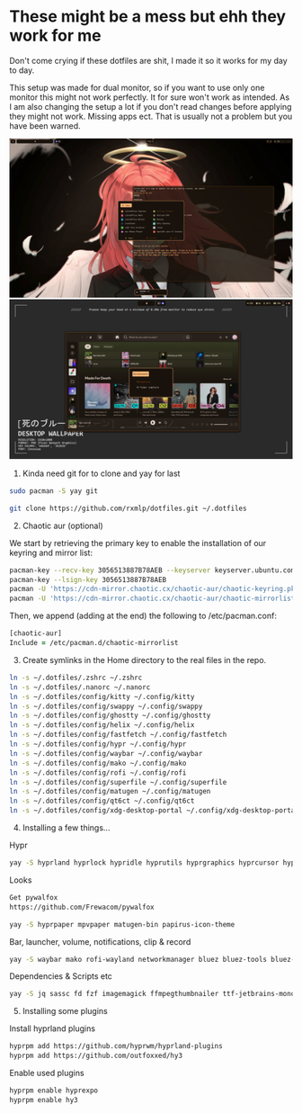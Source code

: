 
# These might be a mess but ehh they work for me
Don't come crying if these dotfiles are shit, I made it so it works for my day to day.

This setup was made for dual monitor, so if you want to use only one monitor this might not work perfectly. It for sure won't work as intended.
As I am also changing the setup a lot if you don't read changes before applying they might not work. Missing apps ect. That is usually not a problem but you have been warned.

![monitor_primary](monitor_primary.png)
![monitor_secondary](monitor_secondary.png)


1. Kinda need git for to clone and yay for last
```zsh
sudo pacman -S yay git
```
```zsh
git clone https://github.com/rxmlp/dotfiles.git ~/.dotfiles
```


2. Chaotic aur (optional)

We start by retrieving the primary key to enable the installation of our keyring and mirror list:
```zsh
pacman-key --recv-key 3056513887B78AEB --keyserver keyserver.ubuntu.com
pacman-key --lsign-key 3056513887B78AEB
pacman -U 'https://cdn-mirror.chaotic.cx/chaotic-aur/chaotic-keyring.pkg.tar.zst'
pacman -U 'https://cdn-mirror.chaotic.cx/chaotic-aur/chaotic-mirrorlist.pkg.tar.zst'
```

Then, we append (adding at the end) the following to /etc/pacman.conf:
```zsh
[chaotic-aur]
Include = /etc/pacman.d/chaotic-mirrorlist
```


3. Create symlinks in the Home directory to the real files in the repo.

```zsh
ln -s ~/.dotfiles/.zshrc ~/.zshrc
ln -s ~/.dotfiles/.nanorc ~/.nanorc
ln -s ~/.dotfiles/config/kitty ~/.config/kitty
ln -s ~/.dotfiles/config/swappy ~/.config/swappy
ln -s ~/.dotfiles/config/ghostty ~/.config/ghostty
ln -s ~/.dotfiles/config/helix ~/.config/helix
ln -s ~/.dotfiles/config/fastfetch ~/.config/fastfetch
ln -s ~/.dotfiles/config/hypr ~/.config/hypr
ln -s ~/.dotfiles/config/waybar ~/.config/waybar
ln -s ~/.dotfiles/config/mako ~/.config/mako
ln -s ~/.dotfiles/config/rofi ~/.config/rofi
ln -s ~/.dotfiles/config/superfile ~/.config/superfile
ln -s ~/.dotfiles/config/matugen ~/.config/matugen
ln -s ~/.dotfiles/config/qt6ct ~/.config/qt6ct
ln -s ~/.dotfiles/config/xdg-desktop-portal ~/.config/xdg-desktop-portal
```


4.  Installing a few things...

Hypr
```zsh
yay -S hyprland hyprlock hypridle hyprutils hyprgraphics hyprcursor hyprland-qt-support hyprwayland-scanner hyprpicker xdg-desktop-portal-hyprland hyprland-qtutils hyprland-protocols aquamarine hyprpolkitagent wayland-protocols qt6ct xdg-desktop-portal-gtk xdg-desktop-portal-wlr
```
Looks
```zsh
Get pywalfox
https://github.com/Frewacom/pywalfox
```
```zsh
yay -S hyprpaper mpvpaper matugen-bin papirus-icon-theme
```
Bar, launcher, volume, notifications, clip & record
```zsh 
yay -S waybar mako rofi-wayland networkmanager bluez bluez-tools bluez-utils wl-clipboard clipman grimblast-git wf-recorder better-control-git swappy
```
Dependencies & Scripts etc
```zsh
yay -S jq sassc fd fzf imagemagick ffmpegthumbnailer ttf-jetbrains-mono-nerd noto-fonts-emoji kitty zsh fastfetch socat sed nvtop btop eza xorg-xhost cpio cmake git meson and gcc make
```


5. Installing some plugins

Install hyprland plugins
```zsh
hyprpm add https://github.com/hyprwm/hyprland-plugins
hyprpm add https://github.com/outfoxxed/hy3
```
Enable used plugins
```zsh
hyprpm enable hyprexpo
hyprpm enable hy3
```
